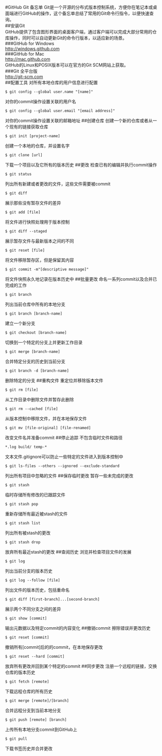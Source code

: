#GitHub Git 备忘单
Git是一个开源的分布式版本控制系统，方便你在笔记本或桌面端进行GitHub的操作，这个备忘单总结了常用的Git命令行指令，以便快速查询。  
##安装Git  
GitHub提供了包含图形界面的桌面客户端，通过客户端可以完成大部分常用的仓库操作，同时可以自动更新Git的命令行版本，以适应新的场景。  
###GitHub for Windows  
http://windows.github.com  
###GitHub for Mac  
http://mac.github.com  
GitHub的Linux和POSIX版本可以在官方的Git SCM网站上获取。  
###Git 全平台版  
http://git-scm.com  
##配置工具
对所有本地仓库的用户信息进行配置  

	$ git config --global user.name "[name]"
对你的commit操作设置关联的用户名

	$ git config --global user.email "[email address]"
对你的commit操作设置关联的邮箱地址
##创建仓库
创建一个新的仓库或者从一个现有的链接获取仓库

	$ git init [project-name]
创建一个本地的仓库，并设置名字

	$ git clone [url]
下载一个项目以及它所有的版本历史
##更改
检查已有的编辑并执行commit操作

	$ git status
列出所有新建或者更改的文件，这些文件需要被commit

	$ git diff
展示那些没有暂存文件的差异

	$ git add [file]
将文件进行快照处理用于版本控制

	$ git diff --staged
展示暂存文件与最新版本之间的不同

	$ git reset [file]
将文件移除暂存区，但是保留其内容

	$ git commit -m"[descriptive message]"
将文件快照永久地记录在版本历史中
##批量更改
命名一系列commit以及合并已完成的工作

	$ git branch
列出当前仓库中所有的本地分支

	$ git branch [branch-name]
建立一个新分支

	$ git checkout [branch-name]
切换到一个特定的分支上并更新工作目录

	$ git merge [branch-name]
合并特定分支的历史到当前分支

	$ git branch -d [branch-name]
删除特定的分支
##重构文件
重定位并移除版本文件

	$ git rm [file]
从工作目录中删除文件并暂存此删除

	$ git rm --cached [file]
从版本控制中移除文件，并在本地保存文件

	$ git mv [file-original] [file-renamed]
改变文件名并准备commit
##停止追踪
不包含临时文件和路径

	*.log build/ temp-* 
文本文件.gitignore可以防止一些特定的文件进入到版本控制中

	$ git ls-files --others --ignored --exclude-standard
列出所有项目中忽略的文件
##保存临时更改
暂存一些未完成的更改

	$ git stash
临时存储所有修改的已跟踪文件

	$ git stash pop
重新存储所有最近被stash的文件

	$ git stash list
列出所有被stash的更改

	$ git stash drop
放弃所有最近stash的更改
##查阅历史
浏览并检查项目文件的发展

	$ git log
列出当前分支的版本历史

	$ git log --follow [file]
列出文件的版本历史，包括重命名

	$ git diff [first-branch]...[second-branch]
展示两个不同分支之间的差异

	$ git show [commit]
输出元数据以及特定commit的内容变化
##撤销commit
擦除错误并更改历史

	$ git reset [commit]
撤销所有[commit]后的的commit，在本地保存更改

	$ git reset --hard [commit]
放弃所有更改并回到某个特定的commit
##同步更改
注册一个远程的链接，交换仓库的版本历史

	$ git fetch [remote]
下载远程仓库的所有历史

	$ git merge [remote]/[branch]
合并远程分支到当前本地分支

	$ git push [remote] [branch]
上传所有本地分支commit到GitHub上

	$ git pull
下载书签历史并合并更改
